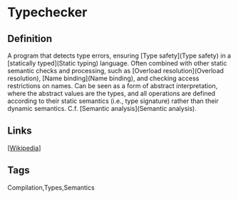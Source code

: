 # Typechecker

## Definition
A program that detects type errors, ensuring [Type safety](Type safety) in a [statically typed](Static typing) language. Often combined with other static semantic checks and processing, such as [Overload resolution](Overload resolution), [Name binding](Name binding), and checking access restrictions on names. Can be seen as a form of abstract interpretation, where the abstract values are the types, and all operations are defined according to their static semantics (i.e., type signature) rather than their dynamic semantics. C.f. [Semantic analysis](Semantic analysis).

## Links


[[Wikipedia](http://en.wikipedia.org/wiki/Typechecker)]

## Tags
Compilation,Types,Semantics


